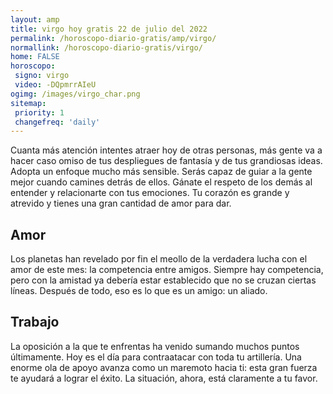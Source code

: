 ```yaml
---
layout: amp
title: virgo hoy gratis 22 de julio del 2022 
permalink: /horoscopo-diario-gratis/amp/virgo/
normallink: /horoscopo-diario-gratis/virgo/
home: FALSE
horoscopo:
 signo: virgo
 video: -DQpmrrAIeU
ogimg: /images/virgo_char.png
sitemap:
 priority: 1
 changefreq: 'daily'
---
```



Cuanta más atención intentes atraer hoy de otras personas, más gente va a hacer caso omiso de tus despliegues de fantasía y de tus grandiosas ideas. Adopta un enfoque mucho más sensible. Serás capaz de guiar a la gente mejor cuando camines detrás de ellos. Gánate el respeto de los demás al entender y relacionarte con tus emociones. Tu corazón es grande y atrevido y tienes una gran cantidad de amor para dar.

## Amor

Los planetas han revelado por fin el meollo de la verdadera lucha con el amor de este mes: la competencia entre amigos. Siempre hay competencia, pero con la amistad ya debería estar establecido que no se cruzan ciertas líneas. Después de todo, eso es lo que es un amigo: un aliado.

## Trabajo

La oposición a la que te enfrentas ha venido sumando muchos puntos últimamente. Hoy es el día para contraatacar con toda tu artillería. Una enorme ola de apoyo avanza como un maremoto hacia ti: esta gran fuerza te ayudará a lograr el éxito. La situación, ahora, está claramente a tu favor.